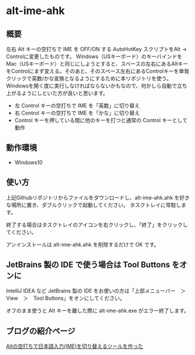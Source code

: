 # alt-ime-ahk

## 概要

左右 Alt キーの空打ちで IME を OFF/ON する AutoHotKey スクリプトをAlt → Controlに変更したものです。
Windows（USキーボード）のキーバインドをMac（USキーボード）と同じにしようとすると、スペースの左右にあるAltキーをControlにまず変える。そのあと、そのスペース左右にあるControlキーを単発クリックで英数/かな変換となるようにするために本リポジトリを使う。
Windowsを開く度に実行しなければならないかもなので、何かしら自動で立ち上がるようにしといた方が良いと思います。

* 左 Control キーの空打ちで IME を「英数」に切り替え
* 右 Control キーの空打ちで IME を「かな」に切り替え
* Control キーを押している間に他のキーを打つと通常の Control キーとして動作

## 動作環境

* Windows10

## 使い方

上記Githubリポジトリからファイルをダウンロードし、alt-ime-ahk.ahk を好きな場所に置き、ダブルクリックで起動してください。 タスクトレイに常駐します。

終了する場合はタスクトレイのアイコンを右クリックし、「終了」をクリックしてください。

アンインストールは alt-ime-ahk.ahk を削除するだけで OK です。

## JetBrains 製の IDE で使う場合は Tool Buttons をオンに

IntelliJ IDEA など JetBrains 製の IDE をお使いの方は「上部メニューバー　＞　View　＞　Tool Buttons」をオンにしてください。

オフのまま使うと Alt キーを離した際に alt-ime-ahk.exe がエラー終了します。

## ブログの紹介ページ

[Altの空打ちで日本語入力(IME)を切り替えるツールを作った](http://www.karakaram.com/alt-ime-on-off/)

